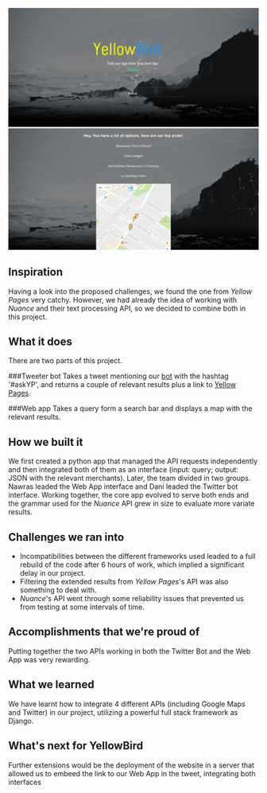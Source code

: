 ![Query](query.png)
![Results](result.png)
## Inspiration
Having a look into the proposed challenges,  we found the one from _Yellow Pages_  very catchy. However, we had already the idea of working with _Nuance_ and their text processing API, so we decided to combine both in this project.

## What it does
There are two parts of this project.

###Tweeter bot
Takes a tweet mentioning our [bot](https://twitter.com/butterxxxx) with the hashtag '#askYP', and returns a couple of relevant results plus a link to [Yellow Pages](www.yellowpages.ca).

###Web app
Takes a query form a search bar and displays a map with the relevant results.

## How we built it
We first created a python app that managed the API requests independently and then integrated both of them as an interface (input: query; output: JSON with the relevant merchants).
Later, the team divided in two groups. Nawras leaded the Web App interface and Dani leaded the Twitter bot interface. Working together, the core app evolved to serve both ends and the grammar used for the _Nuance_ API grew in size to evaluate more variate results.

## Challenges we ran into
- Incompatibilities between the different frameworks used leaded to a full rebuild of the code after 6 hours of work, which implied a significant delay in our project.
- Filtering the extended results from _Yellow Pages_'s API was also something to deal with.
- _Nuance_'s API went through some reliability issues that prevented us from testing at some intervals of time.

## Accomplishments that we're proud of
Putting together the two APIs working in both the Twitter Bot and the Web App was very rewarding.

## What we learned
We have learnt how to integrate 4 different APIs (including Google Maps and Twitter) in our project, utilizing a powerful full stack framework as Django.

## What's next for YellowBird
Further extensions would be the deployment of the website in a server that allowed us to embeed the link to our Web App in the tweet, integrating both interfaces
